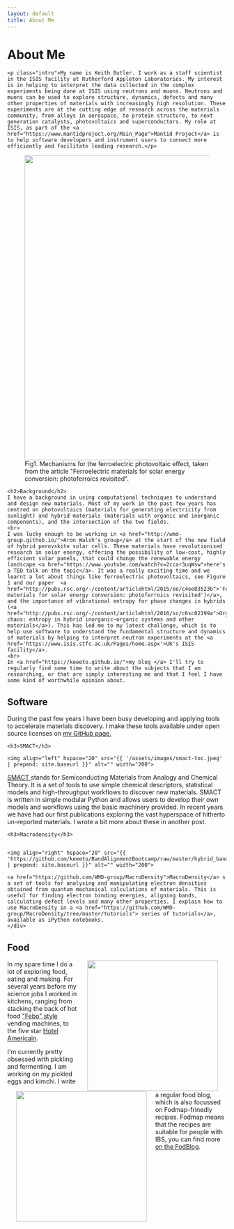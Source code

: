 ```yaml
---
layout: default
title: About Me
---
```


<div class="post">
	<h1 class="pageTitle">About Me</h1>

	<p class="intro">My name is Keith Butler. I work as a staff scientist in the ISIS facility at Rutherford Appleton Laboratories. My interest is in helping to interpret the data collected in the complex experiments being done at ISIS using neutrons and muons. Neutrons and muons can be used to explore structure, dynamics, defects and many other properties of materials with increasingly high resolution. These experiments are at the cutting edge of research across the materials community, from alloys in aerospace, to protein structure, to next generation catalysts, photovoltaics and superconductors. My role at ISIS, as part of the <a href="https://www.mantidproject.org/Main_Page">Mantid Project</a> is to help software developers and instrument users to connect more efficiently and facilitate leading research.</p>
	
<figure>
	<img src="{{ '/assets/images/photoferroics-small.png' | prepend: site.baseurl }}" alt="" width="700" > 
	<figcaption>Fig1. Mechanisms for the ferroelectric photovoltaic effect, taken from the article "Ferroelectric materials for solar energy conversion: photoferroics revisited".</figcaption>
</figure>
	
	<h2>Background</h2>
	I have a background in using computational techniques to understand and design new materials. Most of my work in the past few years has centred on photovoltaics (materials for generating electricity from sunlight) and hybrid materials (materials with organic and inorganic components), and the intersection of the two fields. 
	<br>
	I was lucky enough to be working in <a href="http://wmd-group.github.io/">Aron Walsh's group</a> at the start of the new field of hybrid perovskite solar cells. These materials have revolutionised research in solar energy, offering the possibility of low-cost, highly efficient solar panels, that could change the renewable energy landscape <a href="https://www.youtube.com/watch?v=2ccar3uqWsw">here's a TED talk on the topic</a>. It was a really exciting time and we learnt a lot about things like ferroelectric photovoltaics, see Figure 1 and our paper  <a href="http://pubs.rsc.org/-/content/articlehtml/2015/ee/c4ee03523b">'Ferroelectric materials for solar energy conversion: photoferroics revisited')</a>, and the importance of vibrational entropy for phase changes in hybrids (<a href="http://pubs.rsc.org/-/content/articlehtml/2016/sc/c6sc02199a">Organised chaos: entropy in hybrid inorganic–organic systems and other materials</a>). This has led me to my latest challenge, which is to help use software to understand the fundamental structure and dynamics of materials by helping to interpret neutron experiments at the <a href='https://www.isis.stfc.ac.uk/Pages/home.aspx'>UK's ISIS facility</a>.
	<br>
	In <a href="https://keeeto.github.io/">my blog </a> I'll try to regularly find some time to write about the subjects that I am researching, or that are simply interesting me and that I feel I have some kind of worthwhile opinion about.
	

  <h2>Software</h2>
  
 During the past few years I have been busy developing and applying tools to accelerate materials discovery. I make these tools available under open source licenses on <a href='https://github.com/keeeto/'>my GitHub page.</a>

	
	<h3>SMACT</h3>
	
	<img align="left" hspace="20" src="{{ '/assets/images/smact-toc.jpeg' | prepend: site.baseurl }}" alt="" width="200"> 
	
<a href="http://smact.readthedocs.io/en/latest/introduction.html"> SMACT </a>stands for Semiconducting Materials from Analogy and Chemical Theory. It is a set of tools to use simple chemical descriptors, statistical models and high-throughput workflows to discover new materials. SMACT is written in simple modular Python and allows users to develop their own models and workflows using the basic machinery provided. In recent years we have had our first publications exploring the vast hyperspace of hitherto un-reported materials. I wrote a bit more about these in another post.
	
	<h3>Macrodensity</h3>
	
	
	<img align="right" hspace="20" src="{{ 'https://github.com/keeeto/BandAlignmentBootcamp/raw/master/hybrid_bands.jpeg' | prepend: site.baseurl }}" alt="" width="200"> 
	
	<a href="https://github.com/WMD-group/MacroDensity">MacroDensity</a> s a set of tools for analysing and manipulating electron densities obtained from quantum mechanical calculations of materials. This is useful for finding electron binding energies, aligning bands, calculating defect levels and many other properties. I explain how to use MacroDensity in a <a href="https://github.com/WMD-group/MacroDensity/tree/master/tutorials"> series of tutorials</a>, available as iPython notebooks. 
	</div>
	
<h2>Food</h2>
<img align="right" hspace="20" src="{{ 'http://fodblog.github.io/assets/pictures/caprese_omlette.jpg' | prepend: site.baseurl }}" alt="" width="300">

In my spare time I do a lot of exploring food, eating and making. For several years before my science jobs I worked in kitchens, ranging from stacking the back of hot food <a href="https://en.wikipedia.org/wiki/FEBO">"Febo" style</a> vending machines, to the five star <a href="http://cafeamericain.nl/">Hotel Americain</a>. 

<img align="left" hspace="20" src="{{ 'http://fodblog.github.io/assets/pictures/baked-egg-kale.jpg' | prepend: site.baseurl }}" alt="" width="300">

I'm currently pretty obsessed with pickling and fermenting. I am working on my pickled eggs and kimchi. I write a regular food blog, which is also focussed on Fodmap-frinedly recipes. Fodmap means that the recipes are suitable for people with IBS, you can find more <a href="https://fodblog.github.io/">on the FodBlog</a>. 
